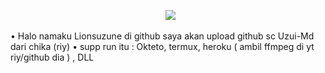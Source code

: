 <p align="center">
  <img src="hhttps://telegra.ph/file/10e6cfd864ae884b9dc94.jpg"  />
</p> 

• Halo namaku Lionsuzune di github saya akan upload github sc Uzui-Md dari chika (riy)
• supp run itu : Okteto, termux, heroku ( ambil ffmpeg di yt riy/github dia ) , DLL

</p> 
